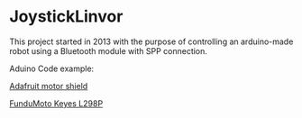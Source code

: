 # JoystickLinvor
This project started in 2013 with the purpose of controlling an arduino-made robot using a Bluetooth module with SPP connection.

Aduino Code example:

[Adafruit motor shield](https://github.com/MaxsonCM/Adafruit_motor_shield_bluetooth)

[FunduMoto Keyes L298P](https://github.com/MaxsonCM/FunduMoto_Keyes_L298P)
